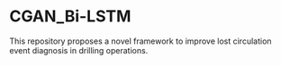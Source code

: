 # CGAN_Bi-LSTM
This repository proposes a novel framework to improve lost circulation event diagnosis in drilling operations.
